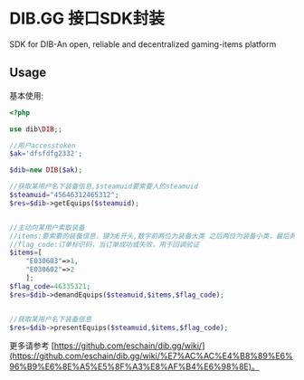 # DIB.GG 接口SDK封装
SDK for DIB-An open, reliable and decentralized gaming-items platform

## Usage

基本使用:

```php
<?php

use dib\DIB;;

//用户accesstoken
$ak='dfsfdfg2332';

$dib=new DIB($ak);

//获取某用户名下装备信息,$steamuid要索要人的steamuid
$steamuid="45646312465312";
$res=$dib->getEquips($steamuid);


//主动向某用户索取装备
//items:要索要的装备信息，键为E开头,数字前两位为装备大类 之后两位为装备小类，最后两位是装备等级,值为装备的数量
//flag_code:订单标识码，当订单成功或失败，用于回调验证
$items=[
    "E030603"=>1,
    "E030602"=>2
    ];
$flag_code=46335321;
$res=$dib->demandEquips($steamuid,$items,$flag_code);


//获取某用户名下装备信息
$res=$dib->presentEquips($steamuid,$items,$flag_code);

```

更多请参考 [https://github.com/eschain/dib.gg/wiki/](https://github.com/eschain/dib.gg/wiki/%E7%AC%AC%E4%B8%89%E6%96%B9%E6%8E%A5%E5%8F%A3%E8%AF%B4%E6%98%8E)。